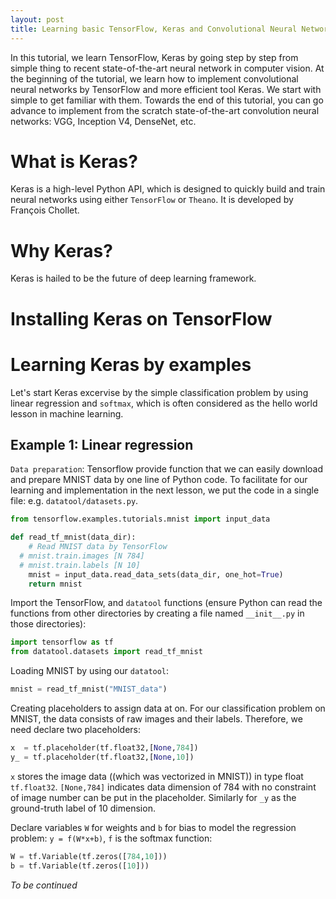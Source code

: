 ```yaml
---
layout: post
title: Learning basic TensorFlow, Keras and Convolutional Neural Network (CNN) by examples!
---
```


In this tutorial, we learn TensorFlow, Keras by going step by step from simple thing to recent state-of-the-art neural network in computer vision. At the beginning of the tutorial, we learn how to implement convolutional neural networks by TensorFlow and more efficient tool Keras. We start with simple to get familiar with them. Towards the end of this tutorial, you can go advance to implement from the scratch state-of-the-art convolution neural networks: VGG, Inception V4, DenseNet, etc.

# What is Keras?

Keras is a high-level Python API, which is designed to quickly build and train neural networks using either `TensorFlow` or `Theano`. It is developed by François Chollet.

# Why Keras?

Keras is hailed to be the future of deep learning framework.

# Installing Keras on TensorFlow

# Learning Keras by examples

Let's start Keras excervise by the simple classification problem by using linear regression and `softmax`, which is often considered as the hello world lesson in machine learning.

## Example 1: Linear regression

``Data preparation``: Tensorflow provide function that we can easily download and prepare MNIST data by one line of Python code. To facilitate for our learning and implementation in the next lesson, we put the code in a single file: e.g. `datatool/datasets.py`.

```python
from tensorflow.examples.tutorials.mnist import input_data

def read_tf_mnist(data_dir):
	# Read MNIST data by TensorFlow
  # mnist.train.images [N 784]
  # mnist.train.labels [N 10]
	mnist = input_data.read_data_sets(data_dir, one_hot=True)
	return mnist
```

Import the TensorFlow, and `datatool` functions (ensure Python can read the functions from other directories by creating a file named `__init__.py` in those directories):

```python
import tensorflow as tf
from datatool.datasets import read_tf_mnist
```

Loading MNIST by using our `datatool`:

```python
mnist = read_tf_mnist("MNIST_data")
```

Creating placeholders to assign data at on. For our classification problem on MNIST, the data consists of raw images and their labels. Therefore, we need declare two placeholders:

```python
x  = tf.placeholder(tf.float32,[None,784])
y_ = tf.placeholder(tf.float32,[None,10])
```

`x` stores the image data ((which was vectorized in MNIST)) in type float `tf.float32`. `[None,784]` indicates data dimension of 784 with no constraint of image number can be put in the placeholder. Similarly for `_y` as the ground-truth label of 10 dimension.

Declare variables `W` for weights and `b` for bias to model the regression problem: `y = f(W*x+b)`, `f` is the softmax function:

```python
W = tf.Variable(tf.zeros([784,10]))
b = tf.Variable(tf.zeros([10]))
```

*To be continued*
